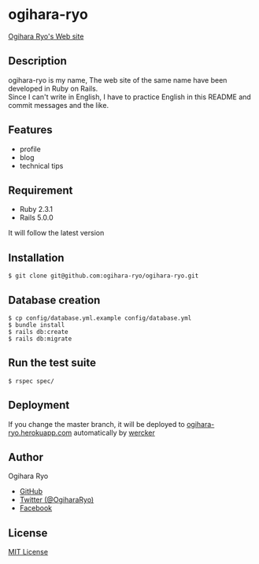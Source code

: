 # ogihara-ryo

[Ogihara Ryo's Web site](http://ogihara-ryo.herokuapp.com)

## Description

ogihara-ryo is my name, The web site of the same name have been developed in Ruby on Rails.  
Since I can't write in English, I have to practice English in this README and commit messages and the like.

## Features

- profile
- blog
- technical tips

## Requirement

- Ruby 2.3.1
- Rails 5.0.0

It will follow the latest version

## Installation

```console
$ git clone git@github.com:ogihara-ryo/ogihara-ryo.git
```

## Database creation

```console
$ cp config/database.yml.example config/database.yml
$ bundle install
$ rails db:create
$ rails db:migrate
```

## Run the test suite

```console
$ rspec spec/
```

## Deployment

If you change the master branch, it will be deployed to [ogihara-ryo.herokuapp.com](http://ogihara-ryo.herokuapp.com) automatically by [wercker](http://wercker.com)


## Author

Ogihara Ryo
- [GitHub](https://github.com/ogihara-ryo)
- [Twitter (@OgiharaRyo)](https://twitter.com/OgiharaRyo)
- [Facebook](https://www.facebook.com/ryo.ogihara.5)

## License
[MIT License](https://github.com/ogihara-ryo/ogihara-ryo/blob/develop/LICENSE)
